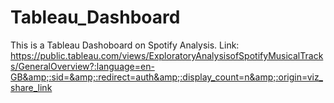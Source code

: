 # Tableau_Dashboard
This is a Tableau Dashoboard on Spotify Analysis. Link: https://public.tableau.com/views/ExploratoryAnalysisofSpotifyMusicalTracks/GeneralOverview?:language=en-GB&amp;:sid=&amp;:redirect=auth&amp;:display_count=n&amp;:origin=viz_share_link

